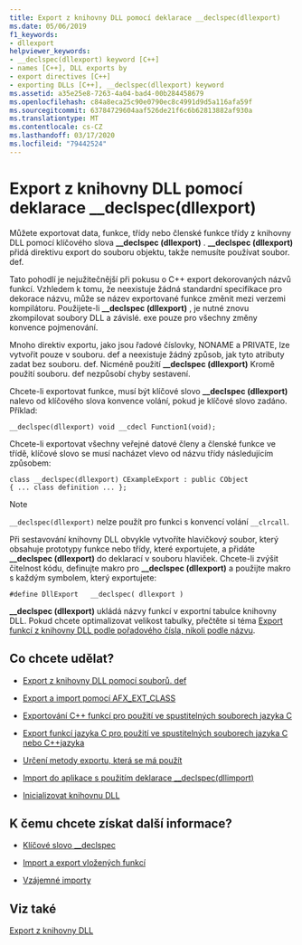 ```yaml
---
title: Export z knihovny DLL pomocí deklarace __declspec(dllexport)
ms.date: 05/06/2019
f1_keywords:
- dllexport
helpviewer_keywords:
- __declspec(dllexport) keyword [C++]
- names [C++], DLL exports by
- export directives [C++]
- exporting DLLs [C++], __declspec(dllexport) keyword
ms.assetid: a35e25e8-7263-4a04-bad4-00b284458679
ms.openlocfilehash: c84a8eca25c90e0790ec8c4991d9d5a116afa59f
ms.sourcegitcommit: 63784729604aaf526de21f6c6b62813882af930a
ms.translationtype: MT
ms.contentlocale: cs-CZ
ms.lasthandoff: 03/17/2020
ms.locfileid: "79442524"
---
```

# <a name="exporting-from-a-dll-using-__declspecdllexport"></a>Export z knihovny DLL pomocí deklarace __declspec(dllexport)

Můžete exportovat data, funkce, třídy nebo členské funkce třídy z knihovny DLL pomocí klíčového slova **__declspec (dllexport)** . **__declspec (dllexport)** přidá direktivu export do souboru objektu, takže nemusíte používat soubor. def.

Tato pohodlí je nejužitečnější při pokusu o C++ export dekorovaných názvů funkcí. Vzhledem k tomu, že neexistuje žádná standardní specifikace pro dekorace názvu, může se název exportované funkce změnit mezi verzemi kompilátoru. Použijete-li **__declspec (dllexport)** , je nutné znovu zkompilovat soubory DLL a závislé. exe pouze pro všechny změny konvence pojmenování.

Mnoho direktiv exportu, jako jsou řadové číslovky, NONAME a PRIVATE, lze vytvořit pouze v souboru. def a neexistuje žádný způsob, jak tyto atributy zadat bez souboru. def. Nicméně použití **__declspec (dllexport)** Kromě použití souboru. def nezpůsobí chyby sestavení.

Chcete-li exportovat funkce, musí být klíčové slovo **__declspec (dllexport)** nalevo od klíčového slova konvence volání, pokud je klíčové slovo zadáno. Příklad:

```
__declspec(dllexport) void __cdecl Function1(void);
```

Chcete-li exportovat všechny veřejné datové členy a členské funkce ve třídě, klíčové slovo se musí nacházet vlevo od názvu třídy následujícím způsobem:

```
class __declspec(dllexport) CExampleExport : public CObject
{ ... class definition ... };
```

> [!NOTE]
>  `__declspec(dllexport)` nelze použít pro funkci s konvencí volání `__clrcall`.

Při sestavování knihovny DLL obvykle vytvoříte hlavičkový soubor, který obsahuje prototypy funkce nebo třídy, které exportujete, a přidáte **__declspec (dllexport)** do deklarací v souboru hlaviček. Chcete-li zvýšit čitelnost kódu, definujte makro pro **__declspec (dllexport)** a použijte makro s každým symbolem, který exportujete:

```
#define DllExport   __declspec( dllexport )
```

**__declspec (dllexport)** ukládá názvy funkcí v exportní tabulce knihovny DLL. Pokud chcete optimalizovat velikost tabulky, přečtěte si téma [Export funkcí z knihovny DLL podle pořadového čísla, nikoli podle názvu](exporting-functions-from-a-dll-by-ordinal-rather-than-by-name.md).

## <a name="what-do-you-want-to-do"></a>Co chcete udělat?

- [Export z knihovny DLL pomocí souborů. def](exporting-from-a-dll-using-def-files.md)

- [Export a import pomocí AFX_EXT_CLASS](exporting-and-importing-using-afx-ext-class.md)

- [Exportování C++ funkcí pro použití ve spustitelných souborech jazyka C](exporting-cpp-functions-for-use-in-c-language-executables.md)

- [Export funkcí jazyka C pro použití ve spustitelných souborech jazyka C nebo C++jazyka](exporting-c-functions-for-use-in-c-or-cpp-language-executables.md)

- [Určení metody exportu, která se má použít](determining-which-exporting-method-to-use.md)

- [Import do aplikace s použitím deklarace __declspec(dllimport)](importing-into-an-application-using-declspec-dllimport.md)

- [Inicializovat knihovnu DLL](run-time-library-behavior.md#initializing-a-dll)

## <a name="what-do-you-want-to-know-more-about"></a>K čemu chcete získat další informace?

- [Klíčové slovo __declspec](../cpp/declspec.md)

- [Import a export vložených funkcí](importing-and-exporting-inline-functions.md)

- [Vzájemné importy](mutual-imports.md)

## <a name="see-also"></a>Viz také

[Export z knihovny DLL](exporting-from-a-dll.md)

